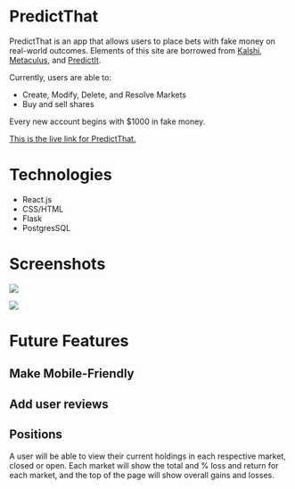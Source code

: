 # PredictThat

PredictThat is an app that allows users to place bets with fake money on real-world outcomes. Elements of this site are borrowed from [Kalshi](https://kalshi.com/), [Metaculus](https://www.metaculus.com/), and [PredictIt](https://www.predictit.org/).

Currently, users are able to:

 - Create, Modify, Delete, and Resolve Markets
 - Buy and sell shares

Every new account begins with $1000 in fake money.

[This is the live link for PredictThat.](https://predictthat.herokuapp.com/)

# Technologies

 - React.js
 - CSS/HTML
 - Flask
 - PostgresSQL

# Screenshots

![](https://i.imgur.com/gmwh1AC.png)

![](https://i.imgur.com/22Yr9Ov.png)

# Future Features
## Make Mobile-Friendly

## Add user reviews

## Positions

A user will be able to view their current holdings in each respective market, closed or open. Each market will show the total and % loss and return for each market, and the top of the page will show overall gains and losses.
